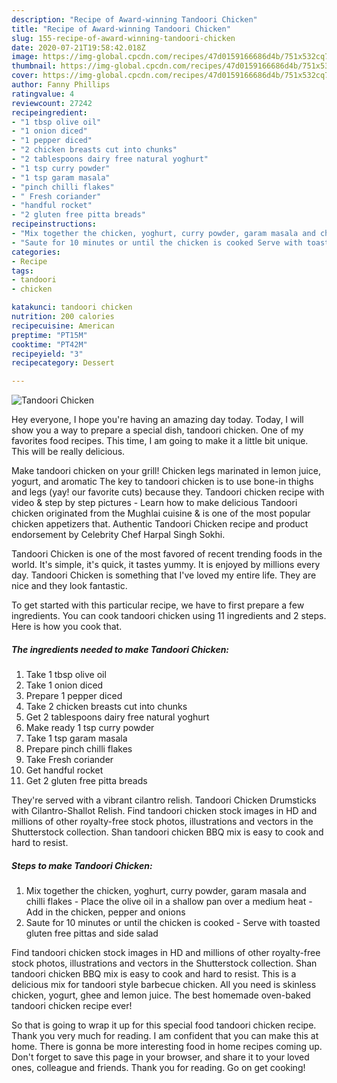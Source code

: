 ```yaml
---
description: "Recipe of Award-winning Tandoori Chicken"
title: "Recipe of Award-winning Tandoori Chicken"
slug: 155-recipe-of-award-winning-tandoori-chicken
date: 2020-07-21T19:58:42.018Z
image: https://img-global.cpcdn.com/recipes/47d0159166686d4b/751x532cq70/tandoori-chicken-recipe-main-photo.jpg
thumbnail: https://img-global.cpcdn.com/recipes/47d0159166686d4b/751x532cq70/tandoori-chicken-recipe-main-photo.jpg
cover: https://img-global.cpcdn.com/recipes/47d0159166686d4b/751x532cq70/tandoori-chicken-recipe-main-photo.jpg
author: Fanny Phillips
ratingvalue: 4
reviewcount: 27242
recipeingredient:
- "1 tbsp olive oil"
- "1 onion diced"
- "1 pepper diced"
- "2 chicken breasts cut into chunks"
- "2 tablespoons dairy free natural yoghurt"
- "1 tsp curry powder"
- "1 tsp garam masala"
- "pinch chilli flakes"
- " Fresh coriander"
- "handful rocket"
- "2 gluten free pitta breads"
recipeinstructions:
- "Mix together the chicken, yoghurt, curry powder, garam masala and chilli flakes Place the olive oil in a shallow pan over a medium heat Add in the chicken, pepper and onions"
- "Saute for 10 minutes or until the chicken is cooked Serve with toasted gluten free pittas and side salad"
categories:
- Recipe
tags:
- tandoori
- chicken

katakunci: tandoori chicken 
nutrition: 200 calories
recipecuisine: American
preptime: "PT15M"
cooktime: "PT42M"
recipeyield: "3"
recipecategory: Dessert

---
```



![Tandoori Chicken](https://img-global.cpcdn.com/recipes/47d0159166686d4b/751x532cq70/tandoori-chicken-recipe-main-photo.jpg)

Hey everyone, I hope you're having an amazing day today. Today, I will show you a way to prepare a special dish, tandoori chicken. One of my favorites food recipes. This time, I am going to make it a little bit unique. This will be really delicious.

Make tandoori chicken on your grill! Chicken legs marinated in lemon juice, yogurt, and aromatic The key to tandoori chicken is to use bone-in thighs and legs (yay! our favorite cuts) because they. Tandoori chicken recipe with video &amp; step by step pictures - Learn how to make delicious Tandoori chicken originated from the Mughlai cuisine &amp; is one of the most popular chicken appetizers that. Authentic Tandoori Chicken recipe and product endorsement by Celebrity Chef Harpal Singh Sokhi.

Tandoori Chicken is one of the most favored of recent trending foods in the world. It's simple, it's quick, it tastes yummy. It is enjoyed by millions every day. Tandoori Chicken is something that I've loved my entire life. They are nice and they look fantastic.


To get started with this particular recipe, we have to first prepare a few ingredients. You can cook tandoori chicken using 11 ingredients and 2 steps. Here is how you cook that.

<!--inarticleads1-->

##### The ingredients needed to make Tandoori Chicken:

1. Take 1 tbsp olive oil
1. Take 1 onion diced
1. Prepare 1 pepper diced
1. Take 2 chicken breasts cut into chunks
1. Get 2 tablespoons dairy free natural yoghurt
1. Make ready 1 tsp curry powder
1. Take 1 tsp garam masala
1. Prepare pinch chilli flakes
1. Take  Fresh coriander
1. Get handful rocket
1. Get 2 gluten free pitta breads


They&#39;re served with a vibrant cilantro relish. Tandoori Chicken Drumsticks with Cilantro-Shallot Relish. Find tandoori chicken stock images in HD and millions of other royalty-free stock photos, illustrations and vectors in the Shutterstock collection. Shan tandoori chicken BBQ mix is easy to cook and hard to resist. 

<!--inarticleads2-->

##### Steps to make Tandoori Chicken:

1. Mix together the chicken, yoghurt, curry powder, garam masala and chilli flakes - Place the olive oil in a shallow pan over a medium heat - Add in the chicken, pepper and onions
1. Saute for 10 minutes or until the chicken is cooked - Serve with toasted gluten free pittas and side salad


Find tandoori chicken stock images in HD and millions of other royalty-free stock photos, illustrations and vectors in the Shutterstock collection. Shan tandoori chicken BBQ mix is easy to cook and hard to resist. This is a delicious mix for tandoori style barbecue chicken. All you need is skinless chicken, yogurt, ghee and lemon juice. The best homemade oven-baked tandoori chicken recipe ever! 

So that is going to wrap it up for this special food tandoori chicken recipe. Thank you very much for reading. I am confident that you can make this at home. There is gonna be more interesting food in home recipes coming up. Don't forget to save this page in your browser, and share it to your loved ones, colleague and friends. Thank you for reading. Go on get cooking!
